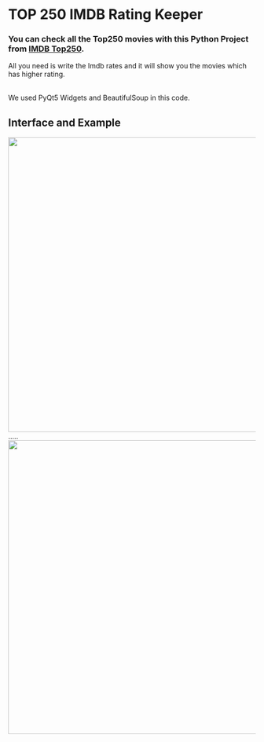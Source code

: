 # TOP 250 IMDB Rating Keeper
### You can check all the Top250 movies with this Python Project from [IMDB Top250](https://www.imdb.com/chart/top/?ref_=nv_mv_250).<br>
All you need is write the Imdb rates and it will show you the movies which has higher rating.<br><br>

We used PyQt5 Widgets and BeautifulSoup in this code.<br>

## Interface and Example
<img src="https://user-images.githubusercontent.com/118076077/209668487-ad6cf340-c7da-4abe-95e1-bbd7014cd18d.png" height= 600px>.....<img src="https://user-images.githubusercontent.com/118076077/209668796-e3337234-4aea-4546-baa2-b967602775bd.png" height = 598px>


